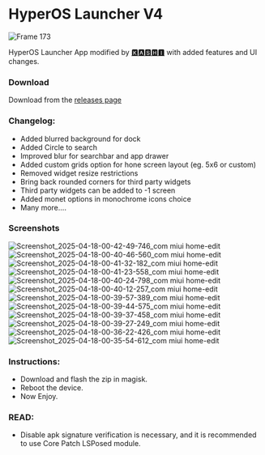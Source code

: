 # HyperOS Launcher V4
![Frame 173](https://github.com/Mods-Center/HyperOS-Launcher/assets/83476983/26248f2e-2acf-435a-82fb-3b48778ca738)

HyperOS Launcher App modified by [🅺🅰🆂🅷🅸](https://t.me/kakashi1v1) with added features and UI changes.

### Download
Download from the [releases page](https://github.com/Mods-Center/HyperOS-Launcher/releases)

### Changelog:
- Added blurred background for dock
- Added Circle to search
- Improved blur for searchbar and app drawer 
- Added custom grids option for hone screen layout (eg. 5x6 or custom)
- Removed widget resize restrictions 
- Bring back rounded corners for third party widgets 
- Third party widgets can be added to -1 screen
- Added monet options in monochrome icons choice
- Many more....

### Screenshots
![Screenshot_2025-04-18-00-42-49-746_com miui home-edit](https://github.com/user-attachments/assets/f6332d85-1a91-4173-9ed0-ddadb2656bbc)
![Screenshot_2025-04-18-00-40-46-560_com miui home-edit](https://github.com/user-attachments/assets/a68ee8eb-b0fe-4756-b235-cb6e97f7d8b2)
![Screenshot_2025-04-18-00-41-32-182_com miui home-edit](https://github.com/user-attachments/assets/2ea1b84a-e963-4fe0-81e4-80b1f877b1fd)
![Screenshot_2025-04-18-00-41-23-558_com miui home-edit](https://github.com/user-attachments/assets/b10aef28-9e17-4976-b2e3-f317eb607d21)
![Screenshot_2025-04-18-00-40-24-798_com miui home-edit](https://github.com/user-attachments/assets/097ee81d-0f3b-4446-b0df-ab0a90b9edcf)
![Screenshot_2025-04-18-00-40-12-257_com miui home-edit](https://github.com/user-attachments/assets/7c4864a4-502f-4d4d-bf49-5c73ad739103)
![Screenshot_2025-04-18-00-39-57-389_com miui home-edit](https://github.com/user-attachments/assets/9db0c421-88a7-4a48-bbe8-db0e65ecb218)
![Screenshot_2025-04-18-00-39-44-575_com miui home-edit](https://github.com/user-attachments/assets/9d658ce0-dc92-43a7-97ca-d7da5d17fea9)
![Screenshot_2025-04-18-00-39-37-458_com miui home-edit](https://github.com/user-attachments/assets/beeb855a-2b11-4b1e-9a1f-3cb1c68a3173)
![Screenshot_2025-04-18-00-39-27-249_com miui home-edit](https://github.com/user-attachments/assets/1c612670-9565-4e46-9d59-7acd57edd273)
![Screenshot_2025-04-18-00-36-22-426_com miui home-edit](https://github.com/user-attachments/assets/913e4dc7-678e-4802-8ce7-e605febc7bb7)
![Screenshot_2025-04-18-00-35-54-612_com miui home-edit](https://github.com/user-attachments/assets/47415a75-f154-40c0-9698-fbeae1574a67)

### Instructions:
- Download and flash the zip in magisk.
- Reboot the device.
- Now Enjoy.

### READ:
- Disable apk signature verification is necessary, and it is recommended to use Core Patch LSPosed module.

